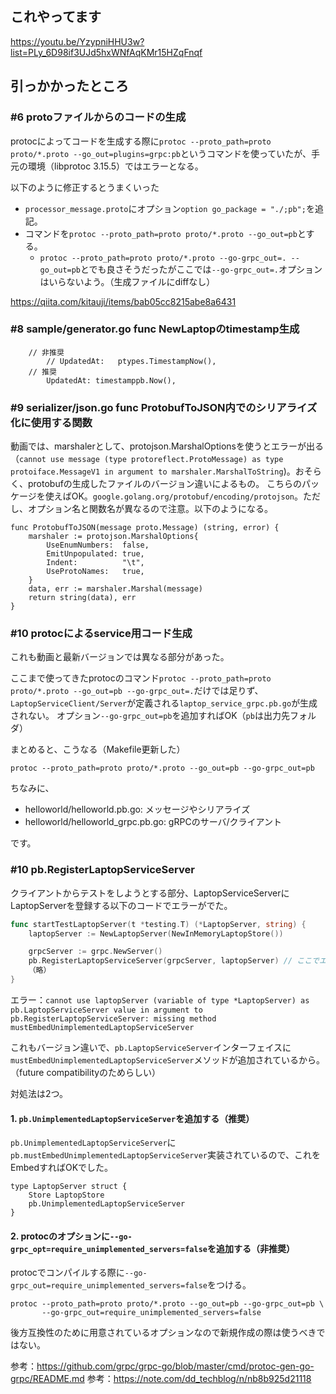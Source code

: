 ## これやってます
https://youtu.be/YzypniHHU3w?list=PLy_6D98if3UJd5hxWNfAqKMr15HZqFnqf

## 引っかかったところ
### #6 protoファイルからのコードの生成
protocによってコードを生成する際に`protoc --proto_path=proto proto/*.proto --go_out=plugins=grpc:pb`というコマンドを使っていたが、手元の環境（libprotoc 3.15.5）ではエラーとなる。

以下のように修正するとうまくいった
- `processor_message.proto`にオプション`option go_package = "./;pb";`を追記。
- コマンドを`protoc --proto_path=proto proto/*.proto --go_out=pb`とする。
  - `protoc --proto_path=proto proto/*.proto --go-grpc_out=. --go_out=pb`とでも良さそうだったがここでは`--go-grpc_out=.`オプションはいらないよう。（生成ファイルにdiffなし）

https://qiita.com/kitauji/items/bab05cc8215abe8a6431


### #8 sample/generator.go func NewLaptopのtimestamp生成

```
    // 非推奨
		// UpdatedAt:   ptypes.TimestampNow(),
    // 推奨
		UpdatedAt: timestamppb.Now(),
```

### #9 serializer/json.go func ProtobufToJSON内でのシリアライズ化に使用する関数
動画では、marshalerとして、protojson.MarshalOptionsを使うとエラーが出る（`cannot use message (type protoreflect.ProtoMessage) as type protoiface.MessageV1 in argument to marshaler.MarshalToString`)。おそらく、protobufの生成したファイルのバージョン違いによるもの。
こちらのパッケージを使えばOK。`google.golang.org/protobuf/encoding/protojson`。ただし、オプション名と関数名が異なるので注意。以下のようになる。

```
func ProtobufToJSON(message proto.Message) (string, error) {
	marshaler := protojson.MarshalOptions{
		UseEnumNumbers:  false,
		EmitUnpopulated: true,
		Indent:          "\t",
		UseProtoNames:   true,
	}
	data, err := marshaler.Marshal(message)
	return string(data), err
}
```

### #10 protocによるservice用コード生成
これも動画と最新バージョンでは異なる部分があった。

ここまで使ってきたprotocのコマンド`protoc --proto_path=proto proto/*.proto --go_out=pb --go-grpc_out=.`だけでは足りず、`LaptopServiceClient/Server`が定義される`laptop_service_grpc.pb.go`が生成されない。
オプション`--go-grpc_out=pb`を追加すればOK（`pb`は出力先フォルダ）

まとめると、こうなる（Makefile更新した）
```
protoc --proto_path=proto proto/*.proto --go_out=pb --go-grpc_out=pb
```

ちなみに、
- helloworld/helloworld.pb.go: メッセージやシリアライズ
- helloworld/helloworld_grpc.pb.go: gRPCのサーバ/クライアント

です。

### #10 pb.RegisterLaptopServiceServer
クライアントからテストをしようとする部分、LaptopServiceServerにLaptopServerを登録する以下のコードでエラーがでた。

```go
func startTestLaptopServer(t *testing.T) (*LaptopServer, string) {
	laptopServer := NewLaptopServer(NewInMemoryLaptopStore())

	grpcServer := grpc.NewServer()
	pb.RegisterLaptopServiceServer(grpcServer, laptopServer) // ここでエラー
	（略）
}
```

エラー：`cannot use laptopServer (variable of type *LaptopServer) as pb.LaptopServiceServer value in argument to pb.RegisterLaptopServiceServer: missing method mustEmbedUnimplementedLaptopServiceServer`

これもバージョン違いで、`pb.LaptopServiceServer`インターフェイスに `mustEmbedUnimplementedLaptopServiceServer`メソッドが追加されているから。（future compatibilityのためらしい）

対処法は2つ。

#### 1. `pb.UnimplementedLaptopServiceServer`を追加する（推奨）
`pb.UnimplementedLaptopServiceServer`に`pb.mustEmbedUnimplementedLaptopServiceServer`実装されているので、これをEmbedすればOKでした。

```
type LaptopServer struct {
	Store LaptopStore
	pb.UnimplementedLaptopServiceServer
}
```

#### 2. protocのオプションに`--go-grpc_opt=require_unimplemented_servers=false`を追加する（非推奨）
protocでコンパイルする際に`--go-grpc_out=require_unimplemented_servers=false`をつける。

```
protoc --proto_path=proto proto/*.proto --go_out=pb --go-grpc_out=pb \
       --go-grpc_out=require_unimplemented_servers=false
```

後方互換性のために用意されているオプションなので新規作成の際は使うべきではない。

参考：https://github.com/grpc/grpc-go/blob/master/cmd/protoc-gen-go-grpc/README.md
参考：https://note.com/dd_techblog/n/nb8b925d21118
